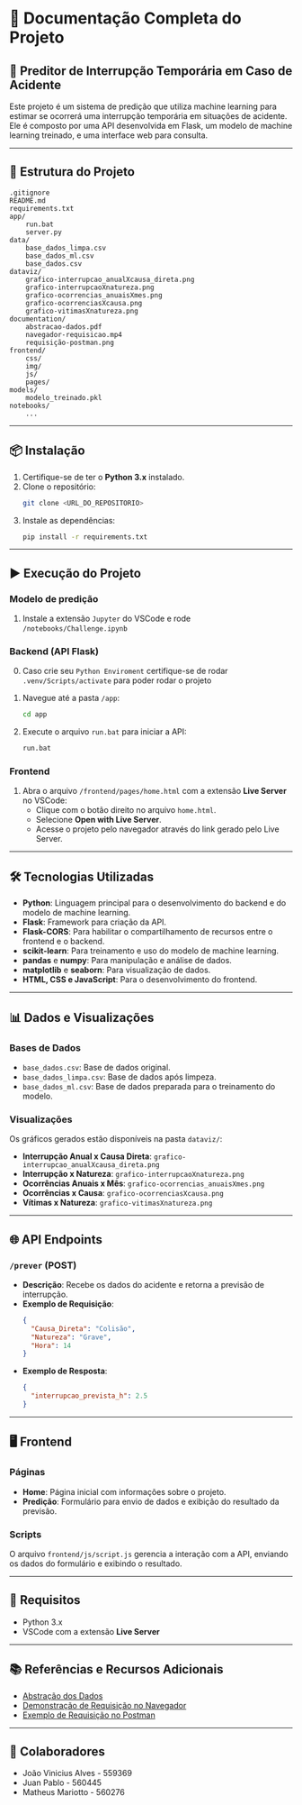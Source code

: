 # 📖 Documentação Completa do Projeto

## 🚦 Preditor de Interrupção Temporária em Caso de Acidente

Este projeto é um sistema de predição que utiliza machine learning para estimar se ocorrerá uma interrupção temporária em situações de acidente. Ele é composto por uma API desenvolvida em Flask, um modelo de machine learning treinado, e uma interface web para consulta.

---

## 📂 Estrutura do Projeto

```
.gitignore
README.md
requirements.txt
app/
    run.bat
    server.py
data/
    base_dados_limpa.csv
    base_dados_ml.csv
    base_dados.csv
dataviz/
    grafico-interrupcao_anualXcausa_direta.png
    grafico-interrupcaoXnatureza.png
    grafico-ocorrencias_anuaisXmes.png
    grafico-ocorrenciasXcausa.png
    grafico-vitimasXnatureza.png
documentation/
    abstracao-dados.pdf
    navegador-requisicao.mp4
    requisição-postman.png
frontend/
    css/
    img/
    js/
    pages/
models/
    modelo_treinado.pkl
notebooks/
    ...
```

---

## 📦 Instalação

1. Certifique-se de ter o **Python 3.x** instalado.
2. Clone o repositório:
   ```bash
   git clone <URL_DO_REPOSITORIO>
   ```
3. Instale as dependências:
   ```bash
   pip install -r requirements.txt
   ```

---

## ▶️ Execução do Projeto

### Modelo de predição
1. Instale a extensão `Jupyter` do VSCode e rode `/notebooks/Challenge.ipynb`

### Backend (API Flask)
0. Caso crie seu `Python Enviroment` certifique-se de rodar `.venv/Scripts/activate` para poder rodar o projeto

1. Navegue até a pasta `/app`:
   ```bash
   cd app
   ```
2. Execute o arquivo `run.bat` para iniciar a API:
   ```bash
   run.bat
   ```

### Frontend
1. Abra o arquivo `/frontend/pages/home.html` com a extensão **Live Server** no VSCode:
   - Clique com o botão direito no arquivo `home.html`.
   - Selecione **Open with Live Server**.
   - Acesse o projeto pelo navegador através do link gerado pelo Live Server.

---

## 🛠️ Tecnologias Utilizadas

- **Python**: Linguagem principal para o desenvolvimento do backend e do modelo de machine learning.
- **Flask**: Framework para criação da API.
- **Flask-CORS**: Para habilitar o compartilhamento de recursos entre o frontend e o backend.
- **scikit-learn**: Para treinamento e uso do modelo de machine learning.
- **pandas** e **numpy**: Para manipulação e análise de dados.
- **matplotlib** e **seaborn**: Para visualização de dados.
- **HTML, CSS e JavaScript**: Para o desenvolvimento do frontend.

---

## 📊 Dados e Visualizações

### Bases de Dados
- `base_dados.csv`: Base de dados original.
- `base_dados_limpa.csv`: Base de dados após limpeza.
- `base_dados_ml.csv`: Base de dados preparada para o treinamento do modelo.

### Visualizações
Os gráficos gerados estão disponíveis na pasta `dataviz/`:
- **Interrupção Anual x Causa Direta**: `grafico-interrupcao_anualXcausa_direta.png`
- **Interrupção x Natureza**: `grafico-interrupcaoXnatureza.png`
- **Ocorrências Anuais x Mês**: `grafico-ocorrencias_anuaisXmes.png`
- **Ocorrências x Causa**: `grafico-ocorrenciasXcausa.png`
- **Vítimas x Natureza**: `grafico-vitimasXnatureza.png`

---

## 🌐 API Endpoints

### `/prever` (POST)
- **Descrição**: Recebe os dados do acidente e retorna a previsão de interrupção.
- **Exemplo de Requisição**:
  ```json
  {
    "Causa_Direta": "Colisão",
    "Natureza": "Grave",
    "Hora": 14
  }
  ```
- **Exemplo de Resposta**:
  ```json
  {
    "interrupcao_prevista_h": 2.5
  }
  ```

---

## 🖥️ Frontend

### Páginas
- **Home**: Página inicial com informações sobre o projeto.
- **Predição**: Formulário para envio de dados e exibição do resultado da previsão.

### Scripts
O arquivo `frontend/js/script.js` gerencia a interação com a API, enviando os dados do formulário e exibindo o resultado.

---

## 📑 Requisitos

- Python 3.x
- VSCode com a extensão **Live Server**

---

## 📚 Referências e Recursos Adicionais

- [Abstração dos Dados](documentation/abstracao-dados.pdf)
- [Demonstração de Requisição no Navegador](documentation/navegador-requisicao.mp4)
- [Exemplo de Requisição no Postman](documentation/requisição-postman.png)

---

## 👥 Colaboradores

- João Vinicius Alves - 559369
- Juan Pablo - 560445
- Matheus Mariotto - 560276
